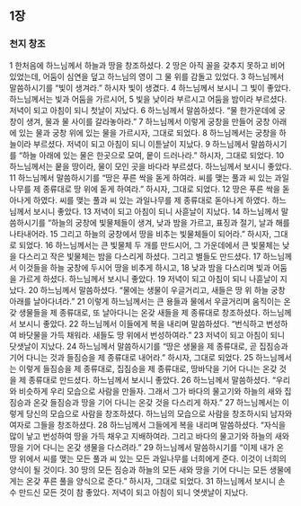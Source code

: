 ## 1장
### 천지 창조
1 한처음에 하느님께서 하늘과 땅을 창조하셨다.
2 땅은 아직 꼴을 갖추지 못하고 비어 있었는데, 어둠이 심연을 덮고 하느님의 영이 그 물 위를 감돌고 있었다.
3 하느님께서 말씀하시기를 “빛이 생겨라.” 하시자 빛이 생겼다.
4 하느님께서 보시니 그 빛이 좋았다. 하느님께서는 빛과 어둠을 가르시어,
5 빛을 낮이라 부르시고 어둠을 밤이라 부르셨다. 저녁이 되고 아침이 되니 첫날이 지났다.
6 하느님께서 말씀하셨다. “물 한가운데에 궁창이 생겨, 물과 물 사이를 갈라놓아라.”
7 하느님께서 이렇게 궁창을 만들어 궁창 아래에 있는 물과 궁창 위에 있는 물을 가르시자, 그대로 되었다.
8 하느님께서는 궁창을 하늘이라 부르셨다. 저녁이 되고 아침이 되니 이튿날이 지났다.
9 하느님께서 말씀하시기를 “하늘 아래에 있는 물은 한곳으로 모여, 뭍이 드러나라.” 하시자, 그대로 되었다.
10 하느님께서는 뭍을 땅이라, 물이 모인 곳을 바다라 부르셨다. 하느님께서 보시니 좋았다.
11 하느님께서 말씀하시기를 “땅은 푸른 싹을 돋게 하여라. 씨를 맺는 풀과 씨 있는 과일나무를 제 종류대로 땅 위에 돋게 하여라.” 하시자, 그대로 되었다.
12 땅은 푸른 싹을 돋아나게 하였다. 씨를 맺는 풀과 씨 있는 과일나무를 제 종류대로 돋아나게 하였다. 하느님께서 보시니 좋았다.
13 저녁이 되고 아침이 되니 사흗날이 지났다.
14 하느님께서 말씀하시기를 “하늘의 궁창에 빛물체들이 생겨, 낮과 밤을 가르고, 표징과 절기, 날과 해를 나타내어라.
15 그리고 하늘의 궁창에서 땅을 비추는 빛물체들이 되어라.” 하시자, 그대로 되었다.
16 하느님께서는 큰 빛물체 두 개를 만드시어, 그 가운데에서 큰 빛물체는 낮을 다스리고 작은 빛물체는 밤을 다스리게 하셨다. 그리고 별들도 만드셨다.
17 하느님께서 이것들을 하늘 궁창에 두시어 땅을 비추게 하시고,
18 낮과 밤을 다스리며 빛과 어둠을 가르게 하셨다. 하느님께서 보시니 좋았다.
19 저녁이 되고 아침이 되니 나흗날이 지났다.
20 하느님께서 말씀하셨다. “물에는 생물이 우글거리고, 새들은 땅 위 하늘 궁창 아래를 날아다녀라.”
21 이렇게 하느님께서는 큰 용들과 물에서 우글거리며 움직이는 온갖 생물들을 제 종류대로, 또 날아다니는 온갖 새들을 제 종류대로 창조하셨다. 하느님께서 보시니 좋았다.
22 하느님께서 이들에게 복을 내리며 말씀하셨다. “번식하고 번성하여 바닷물을 가득 채워라. 새들도 땅 위에서 번성하여라.”
23 저녁이 되고 아침이 되니 닷샛날이 지났다.
24 하느님께서 말씀하시기를 “땅은 생물을 제 종류대로, 곧 집짐승과 기어 다니는 것과 들짐승을 제 종류대로 내어라.” 하시자, 그대로 되었다.
25 하느님께서는 이렇게 들짐승을 제 종류대로, 집짐승을 제 종류대로, 땅바닥을 기어 다니는 온갖 것을 제 종류대로 만드셨다. 하느님께서 보시니 좋았다.
26 하느님께서 말씀하셨다. “우리와 비슷하게 우리 모습으로 사람을 만들자. 그래서 그가 바다의 물고기와 하늘의 새와 집짐승과 온갖 들짐승과 땅을 기어 다니는 온갖 것을 다스리게 하자.”
27 하느님께서는 이렇게 당신의 모습으로 사람을 창조하셨다. 하느님의 모습으로 사람을 창조하시되 남자와 여자로 그들을 창조하셨다.
28 하느님께서 그들에게 복을 내리며 말씀하셨다. “자식을 많이 낳고 번성하여 땅을 가득 채우고 지배하여라. 그리고 바다의 물고기와 하늘의 새와 땅을 기어 다니는 온갖 생물을 다스려라.”
29 하느님께서 말씀하시기를 “이제 내가 온 땅 위에서 씨를 맺는 모든 풀과 씨 있는 모든 과일나무를 너희에게 준다. 이것이 너희의 양식이 될 것이다.
30 땅의 모든 짐승과 하늘의 모든 새와 땅을 기어 다니는 모든 생물에게는 온갖 푸른 풀을 양식으로 준다.” 하시자, 그대로 되었다.
31 하느님께서 보시니 손수 만드신 모든 것이 참 좋았다. 저녁이 되고 아침이 되니 엿샛날이 지났다.
